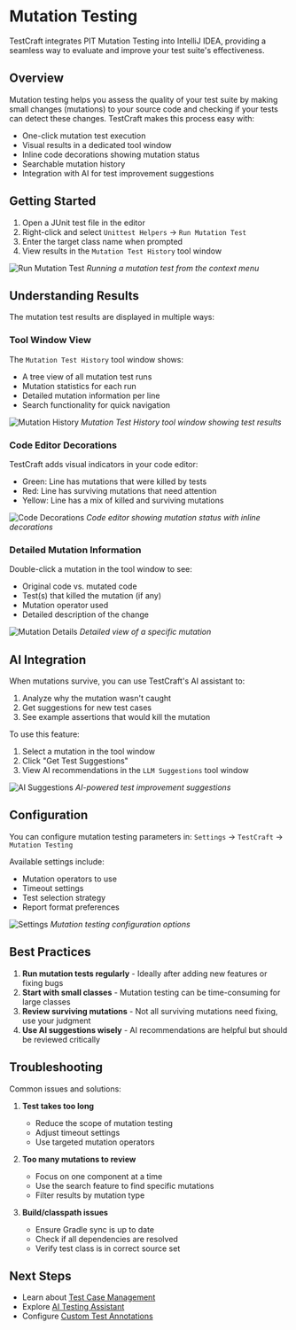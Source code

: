 # Mutation Testing

TestCraft integrates PIT Mutation Testing into IntelliJ IDEA, providing a seamless way to evaluate and improve your test suite's effectiveness.

## Overview

Mutation testing helps you assess the quality of your test suite by making small changes (mutations) to your source code and checking if your tests can detect these changes. TestCraft makes this process easy with:

- One-click mutation test execution
- Visual results in a dedicated tool window
- Inline code decorations showing mutation status
- Searchable mutation history
- Integration with AI for test improvement suggestions

## Getting Started

1. Open a JUnit test file in the editor
2. Right-click and select `Unittest Helpers` → `Run Mutation Test`
3. Enter the target class name when prompted
4. View results in the `Mutation Test History` tool window

![Run Mutation Test](../images/mutation-testing/run-test.png)
*Running a mutation test from the context menu*

## Understanding Results

The mutation test results are displayed in multiple ways:

### Tool Window View

The `Mutation Test History` tool window shows:
- A tree view of all mutation test runs
- Mutation statistics for each run
- Detailed mutation information per line
- Search functionality for quick navigation

![Mutation History](../images/mutation-testing/history-view.png)
*Mutation Test History tool window showing test results*

### Code Editor Decorations

TestCraft adds visual indicators in your code editor:
- Green: Line has mutations that were killed by tests
- Red: Line has surviving mutations that need attention
- Yellow: Line has a mix of killed and surviving mutations

![Code Decorations](../images/mutation-testing/code-decorations.png)
*Code editor showing mutation status with inline decorations*

### Detailed Mutation Information

Double-click a mutation in the tool window to see:
- Original code vs. mutated code
- Test(s) that killed the mutation (if any)
- Mutation operator used
- Detailed description of the change

![Mutation Details](../images/mutation-testing/mutation-details.png)
*Detailed view of a specific mutation*

## AI Integration

When mutations survive, you can use TestCraft's AI assistant to:
1. Analyze why the mutation wasn't caught
2. Get suggestions for new test cases
3. See example assertions that would kill the mutation

To use this feature:
1. Select a mutation in the tool window
2. Click "Get Test Suggestions"
3. View AI recommendations in the `LLM Suggestions` tool window

![AI Suggestions](../images/mutation-testing/ai-suggestions.png)
*AI-powered test improvement suggestions*

## Configuration

You can configure mutation testing parameters in:
`Settings` → `TestCraft` → `Mutation Testing`

Available settings include:
- Mutation operators to use
- Timeout settings
- Test selection strategy
- Report format preferences

![Settings](../images/mutation-testing/settings.png)
*Mutation testing configuration options*

## Best Practices

1. **Run mutation tests regularly** - Ideally after adding new features or fixing bugs
2. **Start with small classes** - Mutation testing can be time-consuming for large classes
3. **Review surviving mutations** - Not all surviving mutations need fixing, use your judgment
4. **Use AI suggestions wisely** - AI recommendations are helpful but should be reviewed critically

## Troubleshooting

Common issues and solutions:

1. **Test takes too long**
   - Reduce the scope of mutation testing
   - Adjust timeout settings
   - Use targeted mutation operators

2. **Too many mutations to review**
   - Focus on one component at a time
   - Use the search feature to find specific mutations
   - Filter results by mutation type

3. **Build/classpath issues**
   - Ensure Gradle sync is up to date
   - Check if all dependencies are resolved
   - Verify test class is in correct source set

## Next Steps

- Learn about [Test Case Management](test-case-management.md)
- Explore [AI Testing Assistant](ai-testing.md)
- Configure [Custom Test Annotations](../advanced/custom-annotations.md) 